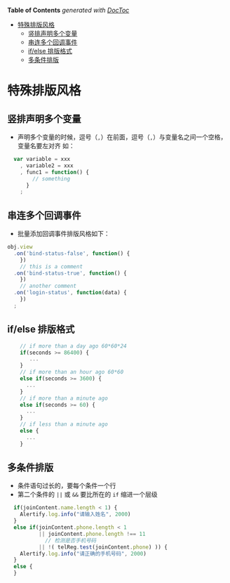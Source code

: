 <!-- START doctoc generated TOC please keep comment here to allow auto update -->
<!-- DON'T EDIT THIS SECTION, INSTEAD RE-RUN doctoc TO UPDATE -->
**Table of Contents**  *generated with [DocToc](http://doctoc.herokuapp.com/)*

- [特殊排版风格](#特殊排版风格)
  - [竖排声明多个变量](#竖排声明多个变量)
  - [串连多个回调事件](#串连多个回调事件)
  - [if/else 排版格式](#ifelse-排版格式)
  - [多条件排版](#多条件排版)

<!-- END doctoc generated TOC please keep comment here to allow auto update -->

# 特殊排版风格

## 竖排声明多个变量

  - 声明多个变量的时候，逗号（`,`）在前面，逗号（`,`）与变量名之间一个空格，变量名要左对齐
    如：

```javascript
  var variable = xxx
    , variable2 = xxx
    , func1 = function() {
        // something
      }
    ;
```

## 串连多个回调事件

  - 批量添加回调事件排版风格如下：

```javascript
obj.view
  .on('bind-status-false', function() {
    })
    // this is a comment
  .on('bind-status-true', function() {
    })
    // another comment
  .on('login-status', function(data) {
    })
  ;
```


## if/else 排版格式

```javascript
    // if more than a day ago 60*60*24
    if(seconds >= 86400) {
       ...
    }
    // if more than an hour ago 60*60
    else if(seconds >= 3600) {
      ...
    }
    // if more than a minute ago
    else if(seconds >= 60) {
      ...
    }
    // if less than a minute ago
    else {
      ...
    }
```


## 多条件排版
  - 条件语句过长的，要每个条件一个行
  - 第二个条件的 `||` 或 `&&` 要比所在的 `if` 缩进一个层级

```javascript
  if(joinContent.name.length < 1) {
    Alertify.log.info("请输入姓名", 2000)
  }
  else if(joinContent.phone.length < 1
          || joinContent.phone.length !== 11
            // 检测是否手机号码
          || !( telReg.test(joinContent.phone) )) {
    Alertify.log.info("请正确的手机号码", 2000)
  }
  else {
  }
```
